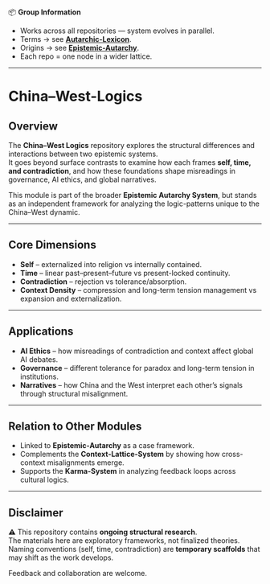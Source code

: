 📦 **Group Information**

- Works across all repositories — system evolves in parallel.  
- Terms → see **[Autarchic-Lexicon](../Autarchic-Lexicon)**.  
- Origins → see **[Epistemic-Autarchy](../Epistemic-Autarchy)**.  
- Each repo = one node in a wider lattice.  
---

# China–West-Logics

## Overview
The **China–West Logics** repository explores the structural differences and interactions between two epistemic systems.  
It goes beyond surface contrasts to examine how each frames **self, time, and contradiction**, and how these foundations shape misreadings in governance, AI ethics, and global narratives.  

This module is part of the broader **Epistemic Autarchy System**, but stands as an independent framework for analyzing the logic-patterns unique to the China–West dynamic.  

---

## Core Dimensions
- **Self** – externalized into religion vs internally contained.  
- **Time** – linear past–present–future vs present-locked continuity.  
- **Contradiction** – rejection vs tolerance/absorption.  
- **Context Density** – compression and long-term tension management vs expansion and externalization.  

---

## Applications
- **AI Ethics** – how misreadings of contradiction and context affect global AI debates.  
- **Governance** – different tolerance for paradox and long-term tension in institutions.  
- **Narratives** – how China and the West interpret each other’s signals through structural misalignment.  

---

## Relation to Other Modules
- Linked to **Epistemic-Autarchy** as a case framework.  
- Complements the **Context-Lattice-System** by showing how cross-context misalignments emerge.  
- Supports the **Karma-System** in analyzing feedback loops across cultural logics.  

---

## Disclaimer
⚠️ This repository contains **ongoing structural research**.  
The materials here are exploratory frameworks, not finalized theories.  
Naming conventions (self, time, contradiction) are **temporary scaffolds** that may shift as the work develops.  

Feedback and collaboration are welcome.  
